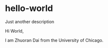 # hello-world
Just another description

Hi World,

I am Zhuoran Dai from the University of Chicago.
